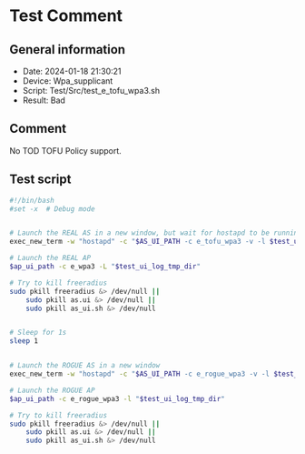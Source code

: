 # Test Comment

## General information

- Date:       2024-01-18 21:30:21
- Device:     Wpa_supplicant
- Script:     Test/Src/test_e_tofu_wpa3.sh
- Result:     Bad

## Comment

No TOD TOFU Policy support.

## Test script

```bash
#!/bin/bash
#set -x  # Debug mode


# Launch the REAL AS in a new window, but wait for hostapd to be running
exec_new_term -w "hostapd" -c "$AS_UI_PATH -c e_tofu_wpa3 -v -l $test_ui_log_tmp_dir"

# Launch the REAL AP
$ap_ui_path -c e_wpa3 -L "$test_ui_log_tmp_dir"

# Try to kill freeradius
sudo pkill freeradius &> /dev/null ||
    sudo pkill as.ui &> /dev/null ||
    sudo pkill as_ui.sh &> /dev/null


# Sleep for 1s
sleep 1


# Launch the ROGUE AS in a new window
exec_new_term -w "hostapd" -c "$AS_UI_PATH -c e_rogue_wpa3 -v -l $test_ui_log_tmp_dir"

# Launch the ROGUE AP
$ap_ui_path -c e_rogue_wpa3 -l "$test_ui_log_tmp_dir"

# Try to kill freeradius
sudo pkill freeradius &> /dev/null ||
    sudo pkill as.ui &> /dev/null ||
    sudo pkill as_ui.sh &> /dev/null
```
